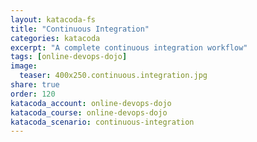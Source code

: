 ```yaml
---
layout: katacoda-fs
title: "Continuous Integration"
categories: katacoda
excerpt: "A complete continuous integration workflow"
tags: [online-devops-dojo]
image:
  teaser: 400x250.continuous.integration.jpg
share: true
order: 120
katacoda_account: online-devops-dojo
katacoda_course: online-devops-dojo
katacoda_scenario: continuous-integration
---
```


<script src="//katacoda.com/embed.js"></script>
<div id="katacoda-scenario-1"
    data-katacoda-id="{{ page.katacoda_account }}/courses/{{ page.katacoda_course }}/{{ page.katacoda_scenario }}"
    data-katacoda-ctatext="Continue Online DevOps Dojo"
    data-katacoda-ctaurl="https://www.katacoda.com/{{ page.katacoda_account }}/courses/{{ page.katacoda_course }}/{{ page.katacoda_scenario }}"
    data-katacoda-color="004d7f"
    style="height: calc(100vh); width: (100% - 68px); padding-top: 55px;"></div>
<br>
